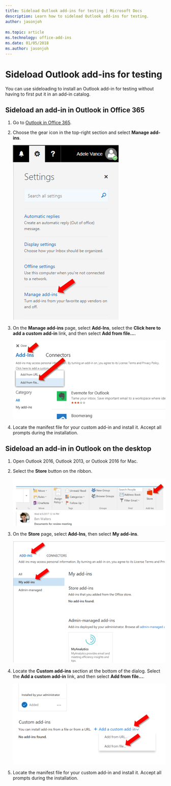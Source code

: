 ```yaml
---
title: Sideload Outlook add-ins for testing | Microsoft Docs
description: Learn how to sideload Outlook add-ins for testing.
author: jasonjoh

ms.topic: article
ms.technology: office-add-ins
ms.date: 01/05/2018
ms.author: jasonjoh
---
```


# Sideload Outlook add-ins for testing

You can use sideloading to install an Outlook add-in for testing without having to first put it in an add-in catalog.


## Sideload an add-in in Outlook in Office 365

1. Go to [Outlook in Office 365](https://outlook.office.com).
    
1. Choose the gear icon in the top-right section and select  **Manage add-ins**.
    
    ![Outlook on the web screenshot pointing to Manage add-ins option](images/outlook-sideload-web-manage-integrations.PNG)

1. On the  **Manage add-ins** page, select **Add-Ins**, select the **Click here to add a custom add-in** link, and then select **Add from file...**.
    
    ![Manage add-ins screenshot pointing to Add from a file option](images/outlook-sideload-web-add-from-file.PNG)

1. Locate the manifest file for your custom add-in and install it. Accept all prompts during the installation.
    
## Sideload an add-in in Outlook on the desktop

1. Open Outlook 2016, Outlook 2013, or Outlook 2016 for Mac.

1. Select the **Store** button on the ribbon.

    ![Outlook 2016 ribbon pointing to Store button](images/outlook-sideload-desktop-store.PNG)

1. On the **Store** page, select **Add-Ins**, then select **My add-ins**.

    ![Outlook 2016 store dialog with My add-ins selected](images/outlook-sideload-store-select-add-ins.png)

1. Locate the **Custom add-ins** section at the bottom of the dialog. Select the **Add a custom add-in** link, and then select **Add from file...**.
    
    ![Store screenshot pointing to Add from a file option](images/outlook-sideload-desktop-add-from-file.PNG)

1. Locate the manifest file for your custom add-in and install it. Accept all prompts during the installation.
